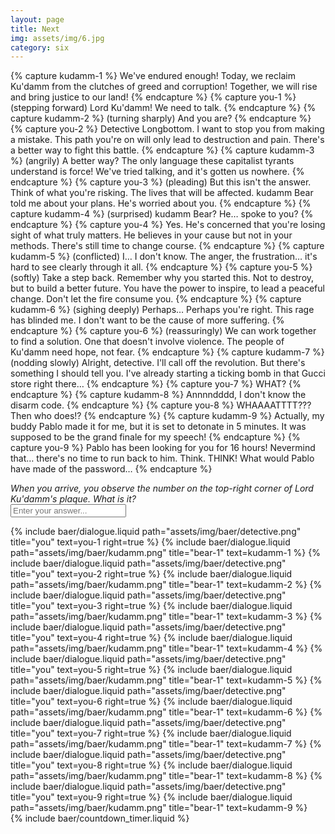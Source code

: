 ```yaml
---
layout: page
title: Next
img: assets/img/6.jpg
category: six
---
```


{% capture kudamm-1 %}
  We've endured enough! Today, we reclaim Ku'damm from the clutches of greed and corruption! Together, we will rise and bring justice to our land!
{% endcapture %}
{% capture you-1 %}
  (stepping forward) Lord Ku'damm! We need to talk.
{% endcapture %}
{% capture kudamm-2 %}
  (turning sharply) And you are?
{% endcapture %}
{% capture you-2 %}
  Detective Longbottom. I want to stop you from making a mistake. This path you're on will only lead to destruction and pain. There's a better way to fight this battle.
{% endcapture %}
{% capture kudamm-3 %}
  (angrily) A better way? The only language these capitalist tyrants understand is force! We've tried talking, and it's gotten us nowhere.
{% endcapture %}
{% capture you-3 %}
  (pleading) But this isn't the answer. Think of what you're risking. The lives that will be affected. kudamm Bear told me about your plans. He's worried about you.
{% endcapture %}
{% capture kudamm-4 %}
  (surprised) kudamm Bear? He… spoke to you?
{% endcapture %}
{% capture you-4 %}
  Yes. He's concerned that you're losing sight of what truly matters. He believes in your cause but not in your methods. There's still time to change course.
{% endcapture %}
{% capture kudamm-5 %}
  (conflicted) I… I don't know. The anger, the frustration… it's hard to see clearly through it all.
{% endcapture %}
{% capture you-5 %}
  (softly) Take a step back. Remember why you started this. Not to destroy, but to build a better future. You have the power to inspire, to lead a peaceful change. Don't let the fire consume you.
{% endcapture %}
{% capture kudamm-6 %}
  (sighing deeply) Perhaps… Perhaps you're right. This rage has blinded me. I don't want to be the cause of more suffering.
{% endcapture %}
{% capture you-6 %}
  (reassuringly) We can work together to find a solution. One that doesn't involve violence. The people of Ku'damm need hope, not fear.
{% endcapture %}
{% capture kudamm-7 %}
  (nodding slowly) Alright, detective. I'll call off the revolution. But there's something I should tell you. I've already starting a ticking bomb in that Gucci store right there…
{% endcapture %}
{% capture you-7 %}
  WHAT?
{% endcapture %}
{% capture kudamm-8 %}
  Annnndddd, I don't know the disarm code.
{% endcapture %}
{% capture you-8 %}
  WHAAAATTTT??? Then who does!?
{% endcapture %}
{% capture kudamm-9 %}
  Actually, my buddy Pablo made it for me, but it is set to detonate in 5 minutes. It was supposed to be the grand finale for my speech!
{% endcapture %}
{% capture you-9 %}
  Pablo has been looking for you for 16 hours! Nevermind that… there's no time to run back to him. Think. THINK! What would Pablo have made of the password…
{% endcapture %}



<div class="d-flex flex-column align-items-center gap-5">
  <!-- TODO: handle this text -->
  <i>When you arrive, you observe the number on the top-right corner of Lord Ku'damm's plaque. What is it?</i>
  <form baer-key="kudamm-unlock">
    <input placeholder="Enter your answer...">
  </form>
</div>

<div class="baer-dialogue-group" baer-content="kudamm-unlock">
  {% include baer/dialogue.liquid path="assets/img/baer/detective.png" title="you" text=you-1 right=true %}
  {% include baer/dialogue.liquid path="assets/img/baer/kudamm.png" title="bear-1" text=kudamm-1 %}
  {% include baer/dialogue.liquid path="assets/img/baer/detective.png" title="you" text=you-2 right=true %}
  {% include baer/dialogue.liquid path="assets/img/baer/kudamm.png" title="bear-1" text=kudamm-2 %}
  {% include baer/dialogue.liquid path="assets/img/baer/detective.png" title="you" text=you-3 right=true %}
  {% include baer/dialogue.liquid path="assets/img/baer/kudamm.png" title="bear-1" text=kudamm-3 %}
  {% include baer/dialogue.liquid path="assets/img/baer/detective.png" title="you" text=you-4 right=true %}
  {% include baer/dialogue.liquid path="assets/img/baer/kudamm.png" title="bear-1" text=kudamm-4 %}
  {% include baer/dialogue.liquid path="assets/img/baer/detective.png" title="you" text=you-5 right=true %}
  {% include baer/dialogue.liquid path="assets/img/baer/kudamm.png" title="bear-1" text=kudamm-5 %}
  {% include baer/dialogue.liquid path="assets/img/baer/detective.png" title="you" text=you-6 right=true %}
  {% include baer/dialogue.liquid path="assets/img/baer/kudamm.png" title="bear-1" text=kudamm-6 %}
  {% include baer/dialogue.liquid path="assets/img/baer/detective.png" title="you" text=you-7 right=true %}
  {% include baer/dialogue.liquid path="assets/img/baer/kudamm.png" title="bear-1" text=kudamm-7 %}
  {% include baer/dialogue.liquid path="assets/img/baer/detective.png" title="you" text=you-8 right=true %}
  {% include baer/dialogue.liquid path="assets/img/baer/kudamm.png" title="bear-1" text=kudamm-8 %}
  {% include baer/dialogue.liquid path="assets/img/baer/detective.png" title="you" text=you-9 right=true %}
  {% include baer/dialogue.liquid path="assets/img/baer/kudamm.png" title="bear-1" text=kudamm-9 %}
</div>

<div baer-content="kudamm-unlock">
    {% include baer/countdown_timer.liquid %}
</div>
